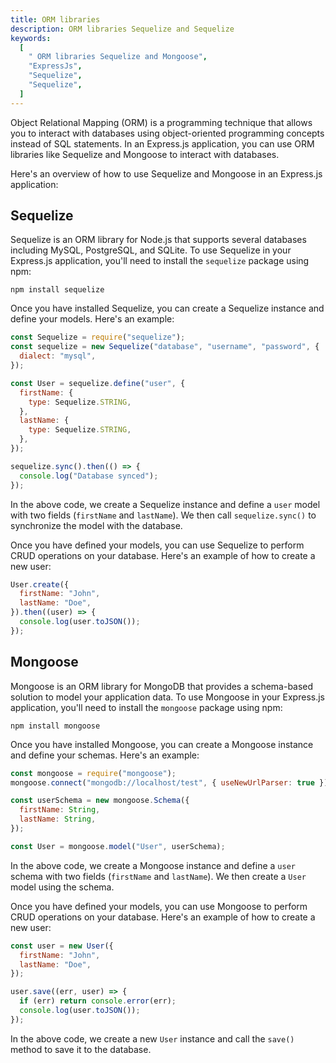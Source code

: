 ```yaml
---
title: ORM libraries
description: ORM libraries Sequelize and Sequelize
keywords:
  [
    " ORM libraries Sequelize and Mongoose",
    "ExpressJs",
    "Sequelize",
    "Sequelize",
  ]
---
```


Object Relational Mapping (ORM) is a programming technique that allows you to interact with databases using object-oriented programming concepts instead of SQL statements. In an Express.js application, you can use ORM libraries like Sequelize and Mongoose to interact with databases.

Here's an overview of how to use Sequelize and Mongoose in an Express.js application:

## Sequelize

Sequelize is an ORM library for Node.js that supports several databases including MySQL, PostgreSQL, and SQLite. To use Sequelize in your Express.js application, you'll need to install the `sequelize` package using npm:

```
npm install sequelize
```

Once you have installed Sequelize, you can create a Sequelize instance and define your models. Here's an example:

```javascript
const Sequelize = require("sequelize");
const sequelize = new Sequelize("database", "username", "password", {
  dialect: "mysql",
});

const User = sequelize.define("user", {
  firstName: {
    type: Sequelize.STRING,
  },
  lastName: {
    type: Sequelize.STRING,
  },
});

sequelize.sync().then(() => {
  console.log("Database synced");
});
```

In the above code, we create a Sequelize instance and define a `user` model with two fields (`firstName` and `lastName`). We then call `sequelize.sync()` to synchronize the model with the database.

Once you have defined your models, you can use Sequelize to perform CRUD operations on your database. Here's an example of how to create a new user:

```javascript
User.create({
  firstName: "John",
  lastName: "Doe",
}).then((user) => {
  console.log(user.toJSON());
});
```

## Mongoose

Mongoose is an ORM library for MongoDB that provides a schema-based solution to model your application data. To use Mongoose in your Express.js application, you'll need to install the `mongoose` package using npm:

```
npm install mongoose
```

Once you have installed Mongoose, you can create a Mongoose instance and define your schemas. Here's an example:

```javascript
const mongoose = require("mongoose");
mongoose.connect("mongodb://localhost/test", { useNewUrlParser: true });

const userSchema = new mongoose.Schema({
  firstName: String,
  lastName: String,
});

const User = mongoose.model("User", userSchema);
```

In the above code, we create a Mongoose instance and define a `user` schema with two fields (`firstName` and `lastName`). We then create a `User` model using the schema.

Once you have defined your models, you can use Mongoose to perform CRUD operations on your database. Here's an example of how to create a new user:

```javascript
const user = new User({
  firstName: "John",
  lastName: "Doe",
});

user.save((err, user) => {
  if (err) return console.error(err);
  console.log(user.toJSON());
});
```

In the above code, we create a new `User` instance and call the `save()` method to save it to the database.
